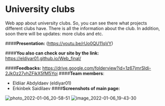 # University clubs
Web app about university clubs. So, you can see there what projects different clubs have. 
There is all the information about the club. In addition, soon there will be updates: more clubs and etc.

####**Presentation:** (https://youtu.be/rUo0QU11qVY)

####**You also can check our site by the link:** https://eldiyar01.github.io/Web_final/

####**Feedbacks:** https://drive.google.com/folderview?id=1z67jmrSIdi-2JkOz27vhZFikX5fM5Yoi
####**Team members**: 
- Eldiiar Abdyldaev (eldiyar01)
- Erkinbek Saidilaev
####**Screenshots of main page:**

![photo_2022-01-06_20-58-51](https://user-images.githubusercontent.com/73142059/148402829-e029245e-18bd-454c-82c3-7d95316c4747.jpg)
![image_2022-01-06_19-43-30](https://user-images.githubusercontent.com/73142059/148402845-518747af-fd3a-4eae-a31a-514ab633686e.png)
